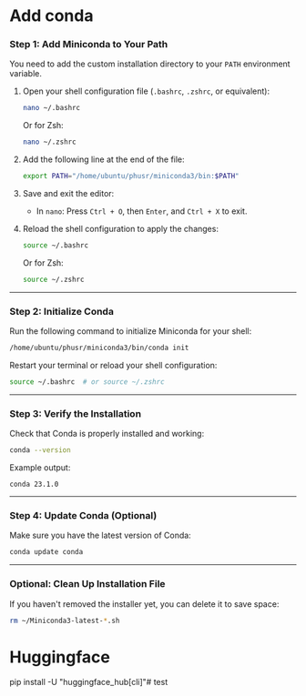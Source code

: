 # Add conda

### **Step 1: Add Miniconda to Your Path**
You need to add the custom installation directory to your `PATH` environment variable.

1. Open your shell configuration file (`.bashrc`, `.zshrc`, or equivalent):
   ```bash
   nano ~/.bashrc
   ```
   Or for Zsh:
   ```bash
   nano ~/.zshrc
   ```

2. Add the following line at the end of the file:
   ```bash
   export PATH="/home/ubuntu/phusr/miniconda3/bin:$PATH"
   ```

3. Save and exit the editor:
   - In `nano`: Press `Ctrl + O`, then `Enter`, and `Ctrl + X` to exit.

4. Reload the shell configuration to apply the changes:
   ```bash
   source ~/.bashrc
   ```
   Or for Zsh:
   ```bash
   source ~/.zshrc
   ```

---

### **Step 2: Initialize Conda**
Run the following command to initialize Miniconda for your shell:
```bash
/home/ubuntu/phusr/miniconda3/bin/conda init
```

Restart your terminal or reload your shell configuration:
```bash
source ~/.bashrc  # or source ~/.zshrc
```

---

### **Step 3: Verify the Installation**
Check that Conda is properly installed and working:
```bash
conda --version
```

Example output:
```plaintext
conda 23.1.0
```

---

### **Step 4: Update Conda (Optional)**
Make sure you have the latest version of Conda:
```bash
conda update conda
```

---

### **Optional: Clean Up Installation File**
If you haven't removed the installer yet, you can delete it to save space:
```bash
rm ~/Miniconda3-latest-*.sh
```

# Huggingface
pip install -U "huggingface_hub[cli]"# test
